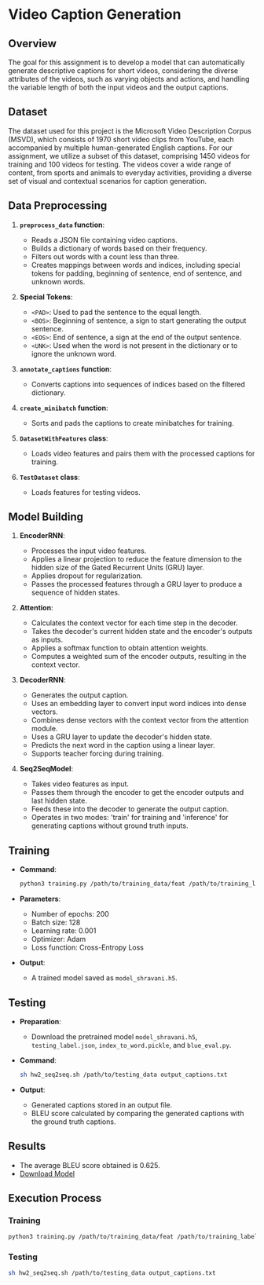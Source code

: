# Video Caption Generation

## Overview

The goal for this assignment is to develop a model that can automatically generate descriptive captions for short videos, considering the diverse attributes of the videos, such as varying objects and actions, and handling the variable length of both the input videos and the output captions.

## Dataset

The dataset used for this project is the Microsoft Video Description Corpus (MSVD), which consists of 1970 short video clips from YouTube, each accompanied by multiple human-generated English captions. For our assignment, we utilize a subset of this dataset, comprising 1450 videos for training and 100 videos for testing. The videos cover a wide range of content, from sports and animals to everyday activities, providing a diverse set of visual and contextual scenarios for caption generation.

## Data Preprocessing

1. **`preprocess_data` function**:
    - Reads a JSON file containing video captions.
    - Builds a dictionary of words based on their frequency.
    - Filters out words with a count less than three.
    - Creates mappings between words and indices, including special tokens for padding, beginning of sentence, end of sentence, and unknown words.

2. **Special Tokens**:
    - `<PAD>`: Used to pad the sentence to the equal length.
    - `<BOS>`: Beginning of sentence, a sign to start generating the output sentence.
    - `<EOS>`: End of sentence, a sign at the end of the output sentence.
    - `<UNK>`: Used when the word is not present in the dictionary or to ignore the unknown word.

3. **`annotate_captions` function**:
    - Converts captions into sequences of indices based on the filtered dictionary.

4. **`create_minibatch` function**:
    - Sorts and pads the captions to create minibatches for training.

5. **`DatasetWithFeatures` class**:
    - Loads video features and pairs them with the processed captions for training.

6. **`TestDataset` class**:
    - Loads features for testing videos.

## Model Building

1. **EncoderRNN**:
    - Processes the input video features.
    - Applies a linear projection to reduce the feature dimension to the hidden size of the Gated Recurrent Units (GRU) layer.
    - Applies dropout for regularization.
    - Passes the processed features through a GRU layer to produce a sequence of hidden states.

2. **Attention**:
    - Calculates the context vector for each time step in the decoder.
    - Takes the decoder's current hidden state and the encoder's outputs as inputs.
    - Applies a softmax function to obtain attention weights.
    - Computes a weighted sum of the encoder outputs, resulting in the context vector.

3. **DecoderRNN**:
    - Generates the output caption.
    - Uses an embedding layer to convert input word indices into dense vectors.
    - Combines dense vectors with the context vector from the attention module.
    - Uses a GRU layer to update the decoder's hidden state.
    - Predicts the next word in the caption using a linear layer.
    - Supports teacher forcing during training.

4. **Seq2SeqModel**:
    - Takes video features as input.
    - Passes them through the encoder to get the encoder outputs and last hidden state.
    - Feeds these into the decoder to generate the output caption.
    - Operates in two modes: 'train' for training and 'inference' for generating captions without ground truth inputs.

## Training

- **Command**:
    ```bash
    python3 training.py /path/to/training_data/feat /path/to/training_label.json
    ```

- **Parameters**:
    - Number of epochs: 200
    - Batch size: 128
    - Learning rate: 0.001
    - Optimizer: Adam
    - Loss function: Cross-Entropy Loss

- **Output**:
    - A trained model saved as `model_shravani.h5`.

## Testing

- **Preparation**:
    - Download the pretrained model `model_shravani.h5`, `testing_label.json`, `index_to_word.pickle`, and `blue_eval.py`.

- **Command**:
    ```bash
    sh hw2_seq2seq.sh /path/to/testing_data output_captions.txt
    ```

- **Output**:
    - Generated captions stored in an output file.
    - BLEU score calculated by comparing the generated captions with the ground truth captions.

## Results

- The average BLEU score obtained is 0.625.
- [Download Model](https://drive.google.com/file/d/19dvvQgTKG4UelaMULE6lmvMWQ06yPlLJ/view?usp=sharing)

## Execution Process

### Training

```bash
python3 training.py /path/to/training_data/feat /path/to/training_label.json
```

### Testing

```bash
sh hw2_seq2seq.sh /path/to/testing_data output_captions.txt
```
